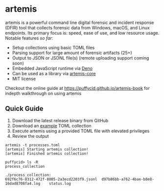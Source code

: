 # artemis

artemis is a powerful command line digital forensic and incident response (DFIR)
tool that collects forensic data from Windows, macOS, and Linux endpoints. Its primary
focus is: speed, ease of use, and low resource usage.\
Notable features _so far_:

- Setup collections using basic TOML files
- Parsing support for large amount of forensic artifacts (25+)
- Output to JSON or JSONL file(s) (remote uploading support coming soon)
- Embedded JavaScript runtime via [Deno](https://deno.land/)
- Can be used as a library via [artemis-core](https://puffycid.github.io/artemis-book/core/overview.html)
- MIT license

Checkout the online guide at https://puffycid.github.io/artemis-book for indepth
walkthrough on using artemis

## Quick Guide

1. Download the latest release binary from GitHub
2. Download an
   [example](https://github.com/puffyCid/artemis/tree/main/artemis-core/tests/test_data)
   TOML collection
3. Execute artemis using a provided TOML file with elevated privileges
4. Review the output

```
artemis -t processes.toml
[artemis] Starting artemis collection!
[artemis] Finished artemis collection!

puffycid> ls -R
process_collection

./process_collection:
692f6c76-8312-472f-8005-2a3ecd2203f9.jsonl	d97b86bb-a762-4bae-b8e8-16dad8708fa4.log	status.log
```
